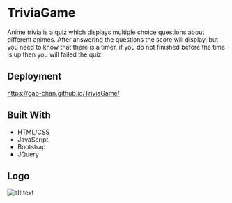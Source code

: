 # TriviaGame

Anime trivia is a quiz which displays multiple choice questions about different animes. After answering the questions the score will display, but you need to know that there is a timer, if you do not finished before the time is up then you will failed the quiz.

## Deployment

https://gab-chan.github.io/TriviaGame/

## Built With

* HTML/CSS
* JavaScript
* Bootstrap
* JQuery

## Logo

![alt text](https://www.homelectrical.com/sites/default/files/styles/original_image/public/images/product/blg/trivia%20animation.gif)
